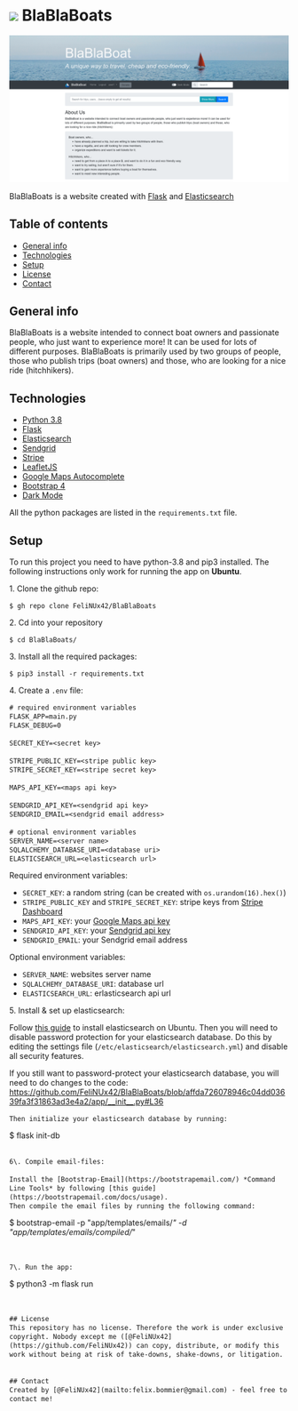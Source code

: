 # <img src="./app/static/logo.png" height="20px"> BlaBlaBoats

![Home Page](./images/home.png)

BlaBlaBoats is a website created with [Flask](https://flask.palletsprojects.com/en/2.2.x/) and [Elasticsearch](https://www.elastic.co/elasticsearch/)

## Table of contents
* [General info](#general-info)
* [Technologies](#technologies)
* [Setup](#setup)
* [License](#license)
* [Contact](#contact)


## General info

BlaBlaBoats is a website intended to connect boat owners and passionate people, who just want to experience more! It can be used for lots of different purposes. BlaBlaBoats is primarily used by two groups of people, those who publish trips (boat owners) and those, who are looking for a nice ride (hitchhikers).

[> Here is a live demo: ...]: #


## Technologies

* [Python 3.8](https://www.python.org/)
* [Flask](https://flask.palletsprojects.com/)
* [Elasticsearch](https://www.elastic.co/elasticsearch/)
* [Sendgrid](https://sendgrid.com/)
* [Stripe](https://stripe.com/)
* [LeafletJS](https://leafletjs.com/)
* [Google Maps Autocomplete](https://developers.google.com/maps/documentation/javascript/place-autocomplete)
* [Bootstrap 4](https://getbootstrap.com/docs/4.0/)
* [Dark Mode](https://github.com/tedirghazali/codetube/tree/master/bootstrap/dark-mode)

All the python packages are listed in the `requirements.txt` file.


## Setup

To run this project you need to have python-3.8 and pip3 installed. The following instructions only work for running the app on **Ubuntu**.

1\. Clone the github repo:
```
$ gh repo clone FeliNUx42/BlaBlaBoats
```

2\. Cd into your repository
```
$ cd BlaBlaBoats/
```

3\. Install all the required packages:
```
$ pip3 install -r requirements.txt
```

4\. Create a `.env` file:
```
# required environment variables
FLASK_APP=main.py
FLASK_DEBUG=0

SECRET_KEY=<secret key>

STRIPE_PUBLIC_KEY=<stripe public key>
STRIPE_SECRET_KEY=<stripe secret key>

MAPS_API_KEY=<maps api key>

SENDGRID_API_KEY=<sendgrid api key>
SENDGRID_EMAIL=<sendgrid email address>

# optional environment variables
SERVER_NAME=<server name>
SQLALCHEMY_DATABASE_URI=<database uri>
ELASTICSEARCH_URL=<elasticsearch url>
```
Required environment variables:
* `SECRET_KEY`: a random string (can be created with `os.urandom(16).hex()`)
* `STRIPE_PUBLIC_KEY` and `STRIPE_SECRET_KEY`: stripe keys from [Stripe Dashboard](https://dashboard.stripe.com/dashboard)
* `MAPS_API_KEY`: your [Google Maps api key](https://developers.google.com/maps/documentation/javascript/place-autocomplete)
* `SENDGRID_API_KEY`: your [Sendgrid api key](https://app.sendgrid.com/settings/api_keys)
* `SENDGRID_EMAIL`: your Sendgrid email address

Optional environment variables:
* `SERVER_NAME`: websites server name
* `SQLALCHEMY_DATABASE_URI`: database url
* `ELASTICSEARCH_URL`: erlasticsearch api url

5\. Install & set up elasticsearch:

Follow [this guide](https://www.elastic.co/guide/en/elasticsearch/reference/current/deb.html) to install elasticsearch on Ubuntu. Then you will need to disable password protection for your elasticsearch database. Do this by editing the settings file (`/etc/elasticsearch/elasticsearch.yml`) and disable all security features.

If you still want to password-protect your elasticsearch database, you will need to do changes to the code:
https://github.com/FeliNUx42/BlaBlaBoats/blob/affda726078946c04dd03639fa3f31863ad3e4a2/app/__init__.py#L36

```
Then initialize your elasticsearch database by running:
```
$ flask init-db
```

6\. Compile email-files:

Install the [Bootstrap-Email](https://bootstrapemail.com/) *Command Line Tools* by following [this guide](https://bootstrapemail.com/docs/usage).  
Then compile the email files by running the following command:
```
$ bootstrap-email -p "app/templates/emails/*" -d "app/templates/emails/compiled/*"
```


7\. Run the app:
```
$ python3 -m flask run
```


## License
This repository has no license. Therefore the work is under exclusive copyright. Nobody except me ([@FeliNUx42](https://github.com/FeliNUx42)) can copy, distribute, or modify this work without being at risk of take-downs, shake-downs, or litigation.


## Contact
Created by [@FeliNUx42](mailto:felix.bommier@gmail.com) - feel free to contact me!
